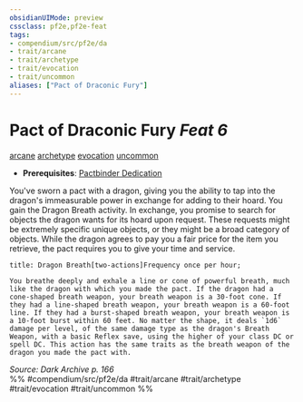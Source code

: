 ```yaml
---
obsidianUIMode: preview
cssclass: pf2e,pf2e-feat
tags:
- compendium/src/pf2e/da
- trait/arcane
- trait/archetype
- trait/evocation
- trait/uncommon
aliases: ["Pact of Draconic Fury"]
---
```

# Pact of Draconic Fury  *Feat 6*  
[arcane](../../Rules/traits/arcane.md)  [archetype](../../Rules/traits/archetype.md)  [evocation](../../Rules/traits/evocation.md)  [uncommon](../../Rules/traits/uncommon.md)  

- **Prerequisites**: [Pactbinder Dedication](pactbinder-dedication-da.md)

You've sworn a pact with a dragon, giving you the ability to tap into the dragon's immeasurable power in exchange for adding to their hoard. You gain the Dragon Breath activity. In exchange, you promise to search for objects the dragon wants for its hoard upon request. These requests might be extremely specific unique objects, or they might be a broad category of objects. While the dragon agrees to pay you a fair price for the item you retrieve, the pact requires you to give your time and service.

```ad-embed-ability
title: Dragon Breath[two-actions]Frequency once per hour;

You breathe deeply and exhale a line or cone of powerful breath, much like the dragon with which you made the pact. If the dragon had a cone-shaped breath weapon, your breath weapon is a 30-foot cone. If they had a line-shaped breath weapon, your breath weapon is a 60-foot line. If they had a burst-shaped breath weapon, your breath weapon is a 10-foot burst within 60 feet. No matter the shape, it deals `1d6` damage per level, of the same damage type as the dragon's Breath Weapon, with a basic Reflex save, using the higher of your class DC or spell DC. This action has the same traits as the breath weapon of the dragon you made the pact with.
```

*Source: Dark Archive p. 166*  
%% #compendium/src/pf2e/da #trait/arcane #trait/archetype #trait/evocation #trait/uncommon %%
